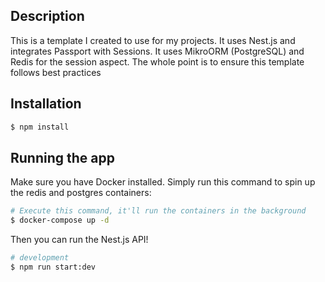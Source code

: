 ## Description

This is a template I created to use for my projects. It uses Nest.js and integrates Passport with Sessions. It uses MikroORM (PostgreSQL) and Redis for the session aspect. The whole point is to ensure this template follows best practices 

## Installation

```bash
$ npm install
```

## Running the app

Make sure you have Docker installed. Simply run this command to spin up the redis and postgres containers:

```bash
# Execute this command, it'll run the containers in the background 
$ docker-compose up -d
```

Then you can run the Nest.js API!

```bash
# development
$ npm run start:dev
```